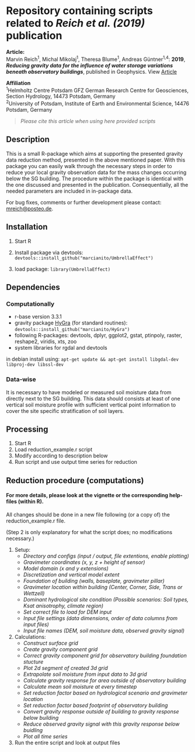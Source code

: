 Repository containing scripts related to _Reich et al. (2019)_ publication
======================================================================
**Article:**  
Marvin Reich<sup>1</sup>, Michal Mikolaj<sup>1</sup>, Theresa Blume<sup>1</sup>, Andreas Güntner<sup>1,4</sup>: **2019**,  **_Reducing gravity data for the influence of water storage variations beneath observatory buildings_**, published in Geophysics. View [Article](https://doi.org/10.1190/geo2018-0301.1)

**Affiliation**  
<sup>1</sup>Helmholtz Centre Potsdam GFZ German Research Centre for Geosciences, Section Hydrology, 14473 Potsdam, Germany  
<sup>2</sup>University of Potsdam, Institute of Earth and Environmental Science, 14476 Potsdam, Germany
> _Please cite this article when using here provided scripts_

## Description

This is a small R-package which aims at supporting the presented gravity data reduction method,
presented in the above mentioned paper.
With this package you can easily walk through the necessary steps in order to reduce your local
gravity observation data for the mass changes occurring below the SG building.
The procedure within the package is identical with the one discussed and presented in the publication.
Consequentially, all the needed parameters are included in in-package data.

For bug fixes, comments or further development please contact: mreich@posteo.de.

## Installation

1. Start R
2. Install package via devtools: 
`devtools::install_github("marcianito/UmbrellaEffect")`

4. load package: 
`library(UmbrellaEffect)`

## Dependencies

### Computationally
* r-base version 3.3.1
* gravity package [HyGra](https://github.com/marcianito/HyGra) (for standard routines): 
`devtools::install_github("marcianito/HyGra")`
* following R-packages: devtools, dplyr, ggplot2, gstat, ptinpoly, raster, reshape2, viridis, xts, zoo
* system libraries for rgdal and devtools

in debian install using: 
`apt-get update && apt-get install libgdal-dev libproj-dev libssl-dev`

### Data-wise
It is necessary to have modeled or measured soil moisture data from directly next to the SG building.
This data should consists at least of one vertical soil moisture profile with sufficient vertical point information
to cover the site specific stratification of soil layers.

## Processing

1. Start R
2. Load reduction_example.r script
3. Modify according to description below
4. Run script and use output time series for reduction

## Reduction procedure (computations)
#### For more details, please look at the vignette or the corresponding help-files (within R).

All changes should be done in a new file following (or a copy of) the reduction_example.r file.

(Step 2 is only explanatory for what the script does; no modifications necessary.)

1. Setup: 
	* _Directory and configs (input / output, file extentions, enable plotting)_
	* _Gravimeter coordinates (x, y, z + height of sensor)_
	* _Model domain (x and y extensions)_
	* _Discretization and vertical model extent_
	* _Foundation of building (walls, baseplate, gravimeter pillar)_
	* _Gravimeter location within building (Center, Corner, Side, Trans or Wettzell)_
	* _Dominant hydrological site condition (Possible scenarios: Soil types, Ksat anisotrophy, climate region)_
	* _Set correct file to load for DEM input_
	* _Input file settings (data dimensions, order of data columns from input files)_
	* _Input file names (DEM, soil moisture data, observed gravity signal)_
2. Calculations: 
	* _Construct surface grid_
	* _Create gravity component grid_
	* _Correct gravity component grid for observatory building foundation stucture_
	* _Plot 2d segment of created 3d grid_
	* _Extrapolate soil moisture from input data to 3d grid_
	* _Calculate gravity response for area outside of observatory building_
	* _Calculate mean soil moisture at every timestep_
	* _Set reduction factor based on hydrological scenario and gravimeter location_
	* _Set reduction factor based footprint of observatory building_
	* _Convert gravity response outside of building to gravity response below building_
	* _Reduce observed gravity signal with this gravity response below buidling_
	* _Plot all time series_
5. Run the entire script and look at output files

